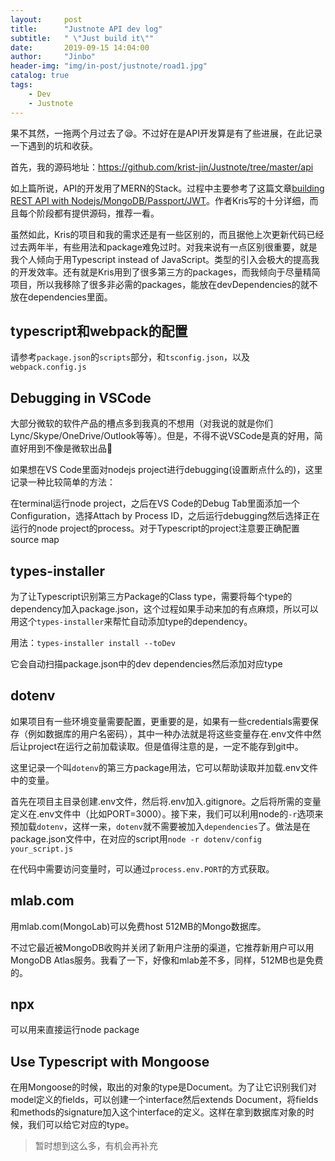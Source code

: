 ```yaml
---
layout:     post
title:      "Justnote API dev log"
subtitle:   " \"Just build it\""
date:       2019-09-15 14:04:00
author:     "Jinbo"
header-img: "img/in-post/justnote/road1.jpg"
catalog: true
tags:
    - Dev
    - Justnote
---
```


果不其然，一拖两个月过去了😪。不过好在是API开发算是有了些进展，在此记录一下遇到的坑和收获。

首先，我的源码地址：https://github.com/krist-jin/Justnote/tree/master/api

如上篇所说，API的开发用了MERN的Stack。过程中主要参考了这篇文章[building REST API with Nodejs/MongoDB/Passport/JWT](https://medium.com/@kris101/building-rest-api-in-nodejs-mongodb-passport-jwt-6c557332d4ca)。作者Kris写的十分详细，而且每个阶段都有提供源码，推荐一看。

虽然如此，Kris的项目和我的需求还是有一些区别的，而且据他上次更新代码已经过去两年半，有些用法和package难免过时。对我来说有一点区别很重要，就是我个人倾向于用Typescript instead of JavaScript。类型的引入会极大的提高我的开发效率。还有就是Kris用到了很多第三方的packages，而我倾向于尽量精简项目，所以我移除了很多非必需的packages，能放在devDependencies的就不放在dependencies里面。

## typescript和webpack的配置
请参考`package.json`的`scripts`部分，和`tsconfig.json`，以及`webpack.config.js`

## Debugging in VSCode
大部分微软的软件产品的槽点多到我真的不想用（对我说的就是你们Lync/Skype/OneDrive/Outlook等等）。但是，不得不说VSCode是真的好用，简直好用到不像是微软出品🤣

如果想在VS Code里面对nodejs project进行debugging(设置断点什么的)，这里记录一种比较简单的方法：

在terminal运行node project，之后在VS Code的Debug Tab里面添加一个Configuration，选择Attach by Process ID，之后运行debugging然后选择正在运行的node project的process。对于Typescript的project注意要正确配置source map

## types-installer
为了让Typescript识别第三方Package的Class type，需要将每个type的dependency加入package.json，这个过程如果手动来加的有点麻烦，所以可以用这个`types-installer`来帮忙自动添加type的dependency。

用法：`types-installer install --toDev`

它会自动扫描package.json中的dev dependencies然后添加对应type

## dotenv
如果项目有一些环境变量需要配置，更重要的是，如果有一些credentials需要保存（例如数据库的用户名密码），其中一种办法就是将这些变量存在.env文件中然后让project在运行之前加载读取。但是值得注意的是，一定不能存到git中。

这里记录一个叫`dotenv`的第三方package用法，它可以帮助读取并加载.env文件中的变量。

首先在项目主目录创建.env文件，然后将.env加入.gitignore。之后将所需的变量定义在.env文件中（比如PORT=3000）。接下来，我们可以利用node的`-r`选项来预加载`dotenv`，这样一来，`dotenv`就不需要被加入`dependencies`了。做法是在package.json文件中，在对应的script用`node -r dotenv/config your_script.js`

在代码中需要访问变量时，可以通过`process.env.PORT`的方式获取。

## mlab.com
用mlab.com(MongoLab)可以免费host 512MB的Mongo数据库。

不过它最近被MongoDB收购并关闭了新用户注册的渠道，它推荐新用户可以用MongoDB Atlas服务。我看了一下，好像和mlab差不多，同样，512MB也是免费的。

## npx
可以用来直接运行node package

## Use Typescript with Mongoose
在用Mongoose的时候，取出的对象的type是Document。为了让它识别我们对model定义的fields，可以创建一个interface然后extends Document，将fields和methods的signature加入这个interface的定义。这样在拿到数据库对象的时候，我们可以给它对应的type。

> 暂时想到这么多，有机会再补充
